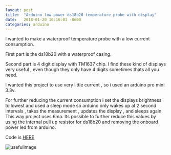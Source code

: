 ```yaml
---
layout: post
title:  "Arduino low power ds18b20 temperature probe with display"
date:   2018-01-20 16:16:01 -0600
categories: arduino 
---
```


I wanted to make a waterproof temperature probe with a low current consumption. 

First part is the ds18b20 with a waterproof casing.

Second part is 4 digit display with TM1637 chip. I find these kind of displays very useful , even though they only have 4 digits sometimes thats all you need.

I wanted this project to use very little current , so i used an arduino pro mini 3.3v. 

For further reducing the current consumption i set the displays brightness to lowest and used a sleep mode so arduino only wakes up at 2 second intervals , takes the measurement , updates the display , and sleeps again.
This way project uses 6ma. Its possible to further reduce this values by using the internal pull up resistor for ds18b20 and removing the onboard power led from arduino.



Code is <a href="https://github.com/MEolmez/arduino-ds18b20-temperature-probe-with-display">HERE</a>


![usefulimage]({{https://meolmez.github.io}}/assets/tempProbe.jpg)




